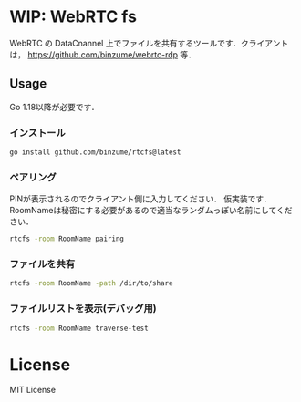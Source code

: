 
# WIP: WebRTC fs

WebRTC の DataCnannel 上でファイルを共有するツールです．クライアントは， https://github.com/binzume/webrtc-rdp 等．

## Usage

Go 1.18以降が必要です．

### インストール

```bash
go install github.com/binzume/rtcfs@latest
```

### ペアリング

PINが表示されるのでクライアント側に入力してください．
仮実装です．RoomNameは秘密にする必要があるので適当なランダムっぽい名前にしてください．

```bash
rtcfs -room RoomName pairing
```

### ファイルを共有

```bash
rtcfs -room RoomName -path /dir/to/share
```

### ファイルリストを表示(デバッグ用)

```bash
rtcfs -room RoomName traverse-test
```

# License

MIT License
